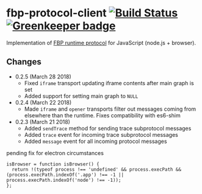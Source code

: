 # fbp-protocol-client [![Build Status](https://travis-ci.org/flowbased/fbp-protocol-client.svg?branch=master)](https://travis-ci.org/flowbased/fbp-protocol-client) [![Greenkeeper badge](https://badges.greenkeeper.io/flowbased/fbp-protocol-client.svg)](https://greenkeeper.io/)

Implementation of [FBP runtime protocol](https://flowbased.github.io/fbp-protocol/)
for JavaScript (node.js + browser).

Changes
-------

* 0.2.5 (March 28 2018)
  - Fixed `iframe` transport updating iframe contents after main graph is set
  - Added support for setting main graph to `NULL`
* 0.2.4 (March 22 2018)
  - Made `iframe` and `opener` transports filter out messages coming from elsewhere than the runtime. Fixes compatibility with es6-shim
* 0.2.3 (March 21 2018)
  - Added `sendTrace` method for sending trace subprotocol messages
  - Added `trace` event for incoming trace subprotocol messages
  - Added `message` event for all incoming protocol messages



pending fix for electron circumstances

```
isBrowser = function isBrowser() {
  return !(typeof process !== 'undefined' && process.execPath && (process.execPath.indexOf('.app') !== -1 || process.execPath.indexOf('node') !== -1));
};
```
